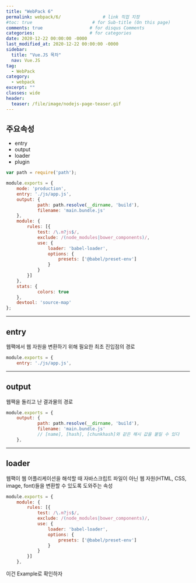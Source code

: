 ```yaml
---
title: "WebPack 6"
permalink: webpack/6/                # link 직접 지정
#toc: true                       # for Sub-title (On this page)
comments: true                  # for disqus Comments
categories:                     # for categories
date: 2020-12-22 00:00:00 -0000
last_modified_at: 2020-12-22 00:00:00 -0000
sidebar:
  title: "Vue.JS 목차"
  nav: Vue.JS
tag:
  - WebPack
category:
  - webpack
excerpt: ""
classes: wide
header:
  teaser: /file/image/nodejs-page-teaser.gif
---
```


## 주요속성

* entry
* output
* loader
* plugin

```js
var path = require('path');

module.exports = {
	mode: 'production',
	entry: './js/app.js',
	output: {
			path: path.resolve(__dirname, 'build'),
			filename: 'main.bundle.js'
	},
	module: {
		rules: [{
			test: /\.m?js$/,
			exclude: /(node_modules|bower_components)/,
			use: {
				loader: 'babel-loader',
				options: {
					presets: ['@babel/preset-env']
				}
			}
		}]
	},
	stats: {
			colors: true
	},
	devtool: 'source-map'
};
```

---

## entry

웹팩에서 웹 자원을 변환하기 위해 필요한 최초 진입점의 경로

```js
module.exports = {
	entry: './js/app.js',
```

---

## output

웹팩을 돌리고 난 결과물의 경로

```js
module.exports = {
	output: {
			path: path.resolve(__dirname, 'build'),
			filename: 'main.bundle.js'
            // [name], [hash], [chunkhash]와 같은 해시 값을 붙일 수 있다
	},
```

---

## loader

웹팩이 웹 어플리케이션을 해석할 때 자바스크립트 파일이 아닌 웹 자원(HTML, CSS, image, font)들을 변환할 수 있도록 도와주는 속성

```js
module.exports = {
	module: {
		rules: [{
			test: /\.m?js$/,
			exclude: /(node_modules|bower_components)/,
			use: {
				loader: 'babel-loader',
				options: {
					presets: ['@babel/preset-env']
				}
			}
		}]
	},
```

이건 Example로 확인하자